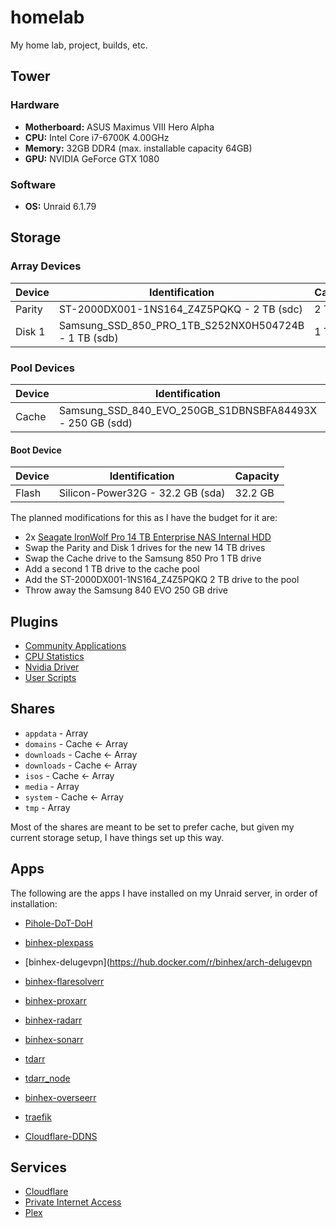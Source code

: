 # homelab

My home lab, project, builds, etc.

## Tower

### Hardware

- __Motherboard:__ ASUS Maximus VIII Hero Alpha
- __CPU:__ Intel Core i7-6700K 4.00GHz
- __Memory:__ 32GB DDR4 (max. installable capacity 64GB)
- __GPU:__ NVIDIA GeForce GTX 1080

### Software

- __OS:__ Unraid 6.1.79

## Storage

### Array Devices

| Device | Identification                                       | Capacity |
|--------|------------------------------------------------------|----------|
| Parity | ST-2000DX001-1NS164_Z4Z5PQKQ - 2 TB (sdc)            | 2 TB     |
| Disk 1 | Samsung_SSD_850_PRO_1TB_S252NX0H504724B - 1 TB (sdb) | 1 TB     |

### Pool Devices

| Device | Identification                                           | Capacity |
|--------|----------------------------------------------------------|----------|
| Cache  | Samsung_SSD_840_EVO_250GB_S1DBNSBFA84493X - 250 GB (sdd)	| 250 GB  |

#### Boot Device

| Device | Identification                                           | Capacity |
|--------|----------------------------------------------------------|----------|
| Flash  | Silicon-Power32G - 32.2 GB (sda)                         | 32.2 GB  |

The planned modifications for this as I have the budget for it are:

- 2x [Seagate IronWolf Pro 14 TB Enterprise NAS Internal HDD](https://www.amazon.com/dp/B0B94P481H/)
- Swap the Parity and Disk 1 drives for the new 14 TB drives
- Swap the Cache drive to the Samsung 850 Pro 1 TB drive
- Add a second 1 TB drive to the cache pool
- Add the ST-2000DX001-1NS164_Z4Z5PQKQ 2 TB drive to the pool
- Throw away the Samsung 840 EVO 250 GB drive

## Plugins

- [Community Applications](https://forums.unraid.net/topic/38582-plug-in-community-applications/)
- [CPU Statistics](https://forums.unraid.net/topic/38582-plug-in-community-applications/)
- [Nvidia Driver](https://forums.unraid.net/topic/38582-plug-in-community-applications/)
- [User Scripts](https://forums.unraid.net/topic/38582-plug-in-community-applications/)

## Shares

- `appdata` - Array
- `domains` - Cache ← Array
- `downloads` - Cache ← Array
- `downloads` - Cache ← Array
- `isos` - Cache ← Array
- `media` - Array
- `system` - Cache ← Array
- `tmp` - Array

Most of the shares are meant to be set to prefer cache, but given my current
storage setup, I have things set up this way.

## Apps

The following are the apps I have installed on my Unraid server, in order of
installation:

- [Pihole-DoT-DoH](https://hub.docker.com/r/testdasi/pihole-dot-doh)
- [binhex-plexpass](https://hub.docker.com/r/binhex/arch-plexpass)
- [binhex-delugevpn](https://hub.docker.com/r/binhex/arch-delugevpn
- [binhex-flaresolverr](https://hub.docker.com/r/binhex/arch-flaresolverr)
- [binhex-proxarr](https://hub.docker.com/r/binhex/arch-proxarr)
- [binhex-radarr](https://hub.docker.com/r/binhex/arch-radarr)
- [binhex-sonarr](https://hub.docker.com/r/binhex/arch-sonarr)
- [tdarr](https://hub.docker.com/r/haveagitg/tdarr)
- [tdarr_node](https://hub.docker.com/r/haveagitg/tdarr_node)
- [binhex-overseerr](https://hub.docker.com/r/binhex/arch-overseerr)

- [traefik](https://hub.docker.com/r/traefik/traefik)
- [Cloudflare-DDNS](https://github.com/oznu/docker-cloudflare-ddns)

## Services

- [Cloudflare](https://www.cloudflare.com/)
- [Private Internet Access](https://www.privateinternetaccess.com/)
- [Plex](https://www.plex.tv/)
